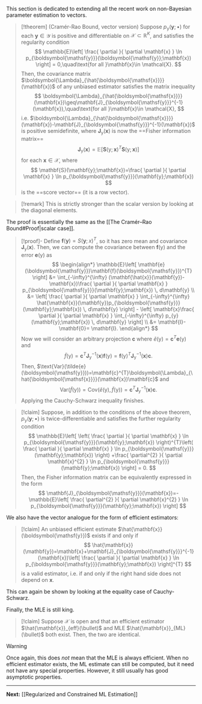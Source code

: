 This section is dedicated to extending all the recent work on non-Bayesian parameter estimation to vectors.

> [!theorem] (Cramér-Rao Bound, vector version)
> Suppose $p_{\boldsymbol{\mathsf{y}}}(\mathbf{y};\bullet)$ for each $\mathbf{y}\in \mathcal{Y}$ is positive and differentiable on $\mathcal{X}\subset \mathbb{R}^{K}$, and satisfies the regularity condition
> $$
> \mathbb{E}\left[ \frac{ \partial }{ \partial \mathbf{x} } \ln p_{\boldsymbol{\mathsf{y}}}(\boldsymbol{\mathsf{y}};\mathbf{x}) \right] = 0,\quad\text{for all }\mathbf{x}\in \mathcal{X}.
> $$
> Then, the covariance matrix $\boldsymbol{\Lambda}_{\hat{\boldsymbol{\mathsf{x}}}}(\mathbf{x})$ of any unbiased estimator satisfies the matrix inequality
> $$
> \boldsymbol{\Lambda}_{\hat{\boldsymbol{\mathsf{x}}}}(\mathbf{x})\geq\mathbf{J}_{\boldsymbol{\mathsf{y}}}^{-1}(\mathbf{x}),\quad\text{for all }\mathbf{x}\in \mathcal{X},
> $$
> i.e. $\boldsymbol{\Lambda}_{\hat{\boldsymbol{\mathsf{x}}}}(\mathbf{x})-\mathbf{J}_{\boldsymbol{\mathsf{y}}}^{-1}(\mathbf{x})$ is positive semidefinite, where $\mathbf{J}_{\boldsymbol{\mathsf{y}}}(\mathbf{x})$ is now the ==Fisher information matrix== 
> $$
> \mathbf{J}_{\boldsymbol{\mathsf{y}}}(\mathbf{x})=\mathbb{E}\left[ \mathbf{S}(\boldsymbol{\mathsf{y}};\mathbf{x})^{T}\mathbf{S}(\boldsymbol{\mathsf{y}};\mathbf{x}) \right] 
> $$
> for each $\mathbf{x}\in \mathcal{X}$, where
> $$
> \mathbf{S}(\mathbf{y};\mathbf{x})=\frac{ \partial }{ \partial \mathbf{x} } \ln p_{\boldsymbol{\mathsf{y}}}(\mathbf{y};\mathbf{x})
> $$
> is the ==score vector== (it is a row vector).

> [!remark]
> This is strictly stronger than the scalar version by looking at the diagonal elements.

The proof is essentially the same as the [[The Cramér–Rao Bound#Proof|scalar case]]. 

> [!proof]-
> Define $\mathbf{f}(\mathbf{y})=S(\mathbf{y};x)^{T}$, so it has zero mean and covariance $\mathbf{J}_{\boldsymbol{\mathsf{y}}}(\mathbf{x})$. Then, we can compute the covariance between $\mathbf{f}(\boldsymbol{\mathsf{y}})$ and the error $\mathbf{e}(\boldsymbol{\mathsf{y}})$ as
> $$
> \begin{align*}
> \mathbb{E}\left[ \mathbf{e}(\boldsymbol{\mathsf{y}})\mathbf{f}(\boldsymbol{\mathsf{y}})^{T} \right] &= \int_{-\infty}^{\infty} (\mathbf{\hat{x}}(\mathbf{y})-\mathbf{x})\frac{ \partial }{ \partial \mathbf{x} } p_{\boldsymbol{\mathsf{y}}}(\mathbf{y};\mathbf{x}) \, d\mathbf{y} \\
> &= \left[ \frac{ \partial }{ \partial \mathbf{x} } \int_{-\infty}^{\infty} \hat{\mathbf{x}}(\mathbf{y})p_{\boldsymbol{\mathsf{y}}}(\mathbf{y};\mathbf{x}) \, d\mathbf{y}  \right] - \left[ \mathbf{x}\frac{ \partial }{ \partial \mathbf{x} } \int_{-\infty}^{\infty} p_{y}(\mathbf{y};\mathbf{x}) \, d\mathbf{y}  \right] \\
> &= \mathbf{I}-\mathbf{0}= \mathbf{I}.
> \end{align*}
> $$
> Now we will consider an arbitrary projection $\mathbf{c}$ where $\tilde{e}(\boldsymbol{\mathsf{y}})=\mathbf{c}^{T}\mathbf{e}(\boldsymbol{\mathsf{y}})$ and
> $$
> \tilde{f}(\boldsymbol{\mathsf{y}})=\mathbf{c}^{T}\mathbf{J}_{\boldsymbol{\mathsf{y}}}^{-1}(\mathbf{x})\mathbf{f}(\boldsymbol{\mathsf{y}})=\mathbf{f}(\boldsymbol{\mathsf{y}})^{T}\mathbf{J}_{\boldsymbol{\mathsf{y}}}^{-1}(\mathbf{x})\mathbf{c}.
> $$
> Then, $\text{Var}(\tilde{e}(\boldsymbol{\mathsf{y}}))=\mathbf{c}^{T}\boldsymbol{\Lambda}_{\hat{\boldsymbol{\mathsf{x}}}}(\mathbf{x})\mathbf{c}$ and 
> $$
> \text{Var}(\tilde{f}(\boldsymbol{\mathsf{y}}))=\text{Cov}(\tilde{e}(\boldsymbol{\mathsf{y}}),\tilde{f}(\boldsymbol{\mathsf{y}}))=\mathbf{c}^{T}\mathbf{J}_{\boldsymbol{\mathsf{y}}}^{-1}(\mathbf{x})\mathbf{c}.
> $$
> Applying the Cauchy-Schwarz inequality finishes.

> [!claim]
> Suppose, in addition to the conditions of the above theorem, $p_{\boldsymbol{\mathsf{y}}}(\mathbf{y};\bullet)$ is twice-differentiable and satisfies the further regularity condition
> $$
> \mathbb{E}\left[ \left( \frac{ \partial }{ \partial \mathbf{x} } \ln p_{\boldsymbol{\mathsf{y}}}(\mathbf{y};\mathbf{x}) \right)^{T}\left( \frac{ \partial }{ \partial \mathbf{x} } \ln p_{\boldsymbol{\mathsf{y}}}(\mathbf{y};\mathbf{x}) \right) +\frac{ \partial^{2} }{ \partial \mathbf{x}^{2} } \ln p_{\boldsymbol{\mathsf{y}}}(\mathbf{y};\mathbf{x}) \right] = 0. 
> $$
> Then, the Fisher information matrix can be equivalently expressed in the form
> $$
> \mathbf{J}_{\boldsymbol{\mathsf{y}}}(\mathbf{x})=-\mathbb{E}\left[ \frac{ \partial^{2} }{ \partial \mathbf{x}^{2} } \ln p_{\boldsymbol{\mathsf{y}}}(\mathbf{y};\mathbf{x}) \right] 
> $$

We also have the vector analogue for the form of efficient estimators:

> [!claim]
> An unbiased efficient estimate $\hat{\mathbf{x}}(\boldsymbol{\mathsf{y}})$ exists if and only if
> $$
> \hat{\mathbf{x}}(\mathbf{y})=\mathbf{x}+\mathbf{J}_{\boldsymbol{\mathsf{y}}}^{-1}(\mathbf{x})\left[ \frac{ \partial }{ \partial \mathbf{x} } \ln p_{\boldsymbol{\mathsf{y}}}(\mathbf{y};\mathbf{x}) \right]^{T}
> $$
> is a valid estimator, i.e. if and only if the right hand side does not depend on $\mathbf{x}$.

This can again be shown by looking at the equality case of Cauchy-Schwarz.

Finally, the MLE is still king.

> [!claim]
> Suppose $\mathcal{X}$ is open and that an efficient estimator $\hat{\mathbf{x}}_{eff}(\bullet)$ and MLE $\hat{\mathbf{x}}_{ML}(\bullet)$ both exist. Then, the two are identical.

> [!warning]
> Once again, this does *not* mean that the MLE is always efficient. When no efficient estimator exists, the ML estimate can still be computed, but it need not have any special properties. However, it still usually has good asymptotic properties.

---

**Next:** [[Regularized and Constrained ML Estimation]]


